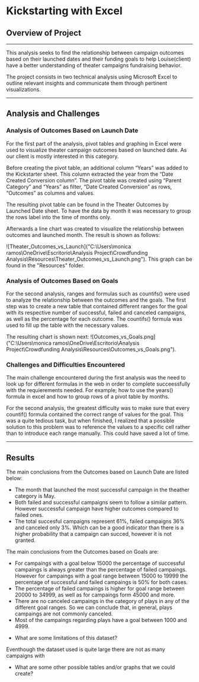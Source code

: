 # Kickstarting with Excel

## Overview of Project
---
This analysis seeks to find the relationship between campaign outcomes based on their launched dates and their funding goals to help Louise(client) have a better understanding of theater campaigns fundraising behavior. 

The project consists in two technical analysis using Microsoft Excel to outline relevant insights and communicate them through pertinent visualizations. 

---

## Analysis and Challenges
### Analysis of Outcomes Based on Launch Date

For the first part of the analysis, pivot tables and graphing in Excel were used to visualize theater campaign outcomes based on launched date. As our client is mostly interested in this category.

Before creating the pivot table, an additional column “Years” was added to the Kickstarter sheet. This column extracted the year from the “Date Created Conversion column”. The pivot table was created using “Parent Category” and “Years” as filter, “Date Created Conversion” as rows, “Outcomes” as columns and values. 

The resulting pivot table can be found in the Theater Outcomes by Launched Date sheet. To have the data by month it was necessary to group the rows label into the time of months only. 

Afterwards a line chart was created to visualize the relationship between outcomes and launched month. The result is shown as follows: 

![Theater_Outcomes_vs_Launch]("C:\Users\monica ramos\OneDrive\Escritorio\Analysis Project\Crowdfunding Analysis\Resources\Theater_Outcomes_vs_Launch.png").
This graph can be found in the "Resources" folder. 

### Analysis of Outcomes Based on Goals

For the second analysis, ranges and formulas such as countifs() were used to analyze the relationship between the outcomes and the goals. The first step was to create a new table that contained different ranges for the goal with its respective number of successful, failed and canceled campaigns, as well as the percentage for each outcome. The countifs() formula was used to fill up the table with the necessary values.

The resulting chart is shown next:
![Outcomes_vs_Goals.png]("C:\Users\monica ramos\OneDrive\Escritorio\Analysis Project\Crowdfunding Analysis\Resources\Outcomes_vs_Goals.png").


### Challenges and Difficulties Encountered

The main challenge encountered during the first analysis was the need to look up for different formulas in the web in order to complete succeessfully with the requierements needed. For example; how to use the years() formula in excel and how to group rows of a pivot table by months. 

For the second analysis, the greatest difficulty was to make sure that every countif() formula contained the correct range of values for the goal. This was a quite tedious task, but when finished, I realized that a possible solution to this problem was to reference the values to a specific cell rather than to introduce each range manually. This could have saved a lot of time.

---
## Results

The main conclusions from the Outcomes based on Launch Date are listed below:

* The month that launched the most successful campaign in the theather category is May. 
* Both failed and successful campaigns seem to follow a similar pattern. However successful campaign have higher outcomes compared to failed ones.
* The total succesful campaigns represent 61%, failed campaigns 36% and canceled only 3%. Which can be a good indicator than there is a higher probability that a campaign can succed, however it is not granted.

The main conclusions from the Outcomes based on Goals are:
* For campaings with a goal below 15000 the percentage of successful campaings is always greater than the percentage of failed campaings. However for campaings with a goal range between 15000 to 19999 the percentage of successful and failed campaings is 50% for both cases. 
* The percentage of failed campaings is higher for goal range between 20000 to 34999, as well as for campaings form 45000 and more. 
* There are no canceled campaings in the category of plays in any of the different goal ranges. So we can conclude that, in general, plays campaings are not commonly canceled.
* Most of the campaings regarding plays have a goal between 1000 and 4999. 


- What are some limitations of this dataset?

Eventhough the dataset used is quite large there are not as many campaigns with

- What are some other possible tables and/or graphs that we could create?
